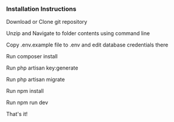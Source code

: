<h3>Installation Instructions</h3>
<p>Download or Clone git repository</p>
<p>Unzip and Navigate to folder contents using command line</p>
<p>Copy .env.example file to .env and edit database credentials there
<p>Run composer install</p>
<p>Run php artisan key:generate</p>
<p>Run php artisan migrate</p>
<p>Run npm install</p>
<p>Run npm run dev</p>
<p>That's it!</p>
